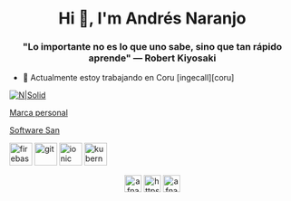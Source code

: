 <h1 align="center">Hi 👋, I'm Andrés Naranjo</h1>
<h3 align="center">"Lo importante no es lo que uno sabe, sino que tan rápido aprende"
— Robert Kiyosaki</h3>

- 🔭 Actualmente estoy trabajando en Coru [ingecall][coru]

[![N|Solid](https://firebasestorage.googleapis.com/v0/b/andresnaranjo-marcapersonal.appspot.com/o/css%2Ffotoreadme.PNG?alt=media&token=ef2396c7-d324-4e2d-993c-cc4e397a0ec5)](https://firebasestorage.googleapis.com/v0/b/andresnaranjo-marcapersonal.appspot.com/o/css%2Ffotoreadme.PNG?alt=media&token=ef2396c7-d324-4e2d-993c-cc4e397a0ec5)

[Marca personal][mp]

[mp]: https://andresnaranjo-marcapersonal.web.app

[Software San][ss]

[ss]: https://viboafn.com

[ingecall]: https://www.ingecall.com/


<p align="left"><img src="https://www.vectorlogo.zone/logos/firebase/firebase-icon.svg" alt="firebase" width="40" height="40"/> <img src="https://www.vectorlogo.zone/logos/git-scm/git-scm-icon.svg" alt="git" width="40" height="40"/> <img src="https://upload.wikimedia.org/wikipedia/commons/d/d1/Ionic_Logo.svg" alt="ionic" width="40" height="40"/> <img src="https://www.vectorlogo.zone/logos/kubernetes/kubernetes-icon.svg" alt="kubernetes" width="40" height="40"/> </p>

<p align="center">
<a href="https://twitter.com/afnarqui" target="blank"><img align="center" src="https://cdn.jsdelivr.net/npm/simple-icons@3.0.1/icons/twitter.svg" alt="afnarqui" height="30" width="30" /></a>
<a href="https://www.linkedin.com/in/andr%c3%a9s-felipe-naranjo-quintero-77404116/" target="blank"><img align="center" src="https://cdn.jsdelivr.net/npm/simple-icons@3.0.1/icons/linkedin.svg" alt="https://www.linkedin.com/in/andr%c3%a9s-felipe-naranjo-quintero-77404116/" height="30" width="30" /></a>
<a href="https://fb.com/afnarqui" target="blank"><img align="center" src="https://cdn.jsdelivr.net/npm/simple-icons@3.0.1/icons/facebook.svg" alt="afnarqui" height="30" width="30" /></a>
</p>

